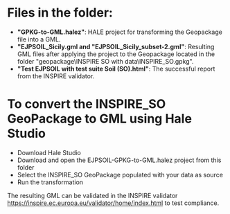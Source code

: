 # Files in the folder:

- **"GPKG-to-GML.halez"**: HALE project for transforming the Geopackage file into a GML.
- **"EJPSOIL_Sicily.gml and "EJPSOIL_Sicily_subset-2.gml"**: Resulting GML files after applying the project to the Geopackage located in the folder "geopackage\INSPIRE SO with data\INSPIRE_SO.gpkg".
- **"Test EJPSOIL with test suite Soil (SO).html"**: The successful report from the INSPIRE validator.

# To convert the INSPIRE_SO GeoPackage to GML using Hale Studio

- Download Hale Studio
- Download and open the EJPSOIL-GPKG-to-GML.halez project from this folder
- Select the INSPIRE_SO GeoPackage  populated with your data as source
- Run the transformation

The resulting GML can be validated in the INSPIRE validator https://inspire.ec.europa.eu/validator/home/index.html to test compliance.
